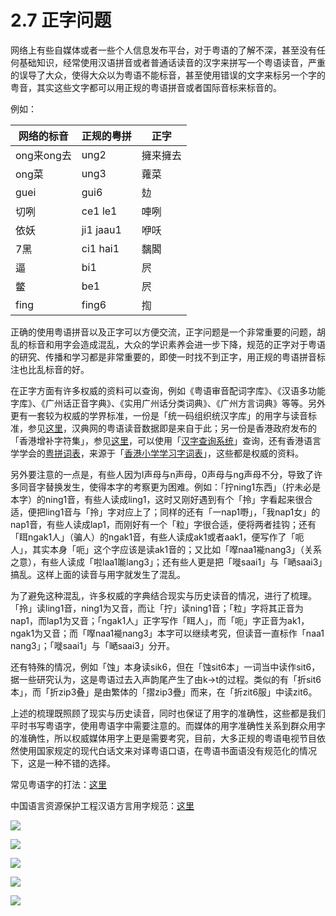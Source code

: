 # 2.7 正字问题

网络上有些自媒体或者一些个人信息发布平台，对于粤语的了解不深，甚至没有任何基础知识，经常使用汉语拼音或者普通话读音的汉字来拼写一个粤语读音，严重的误导了大众，使得大众以为粤语不能标音，甚至使用错误的文字来标另一个字的粤音，其实这些文字都可以用正规的粤语拼音或者国际音标来标音的。

例如：

网络的标音 |	正规的粤拼 |	正字
---|---|---
ong来ong去 |	ung2 |	擁来擁去
ong菜 |	ung3 |	蕹菜
guei |	gui6 |	攰
切咧 |	ce1 le1 |	唓咧
依妖 |	ji1 jaau1 |	咿㕭
7黑 |	ci1 hai1 |	黐閪
逼 |	bi1 |	屄
鳖 |	be1 |	屄
fing |	fing6 |	揈

正确的使用粤语拼音以及正字可以方便交流，正字问题是一个非常重要的问题，胡乱的标音和用字会造成混乱，大众的学识素养会进一步下降，规范的正字对于粤语的研究、传播和学习都是非常重要的，即使一时找不到正字，用正规的粤语拼音标注也比乱标音的好。

在正字方面有许多权威的资料可以查询，例如《粤语审音配词字库》、《汉语多功能字库》、《广州话正音字典》、《实用广州话分类词典》、《广州方言词典》等等。另外更有一套较为权威的学界标准，一份是「统一码组织统汉字库」的用字与读音标准，参见[这里](http://www.unicode.org/charts/unihan.html)，汉典网的粤语读音数据即是来自于此；另一份是香港政府发布的「香港增补字符集」，参见[这里](https://www.ogcio.gov.hk/tc/our_work/business/tech_promotion/ccli/hkscs/)，可以使用「[汉字查询系统](http://glyph.iso10646hk.net/ccs/ccs.jsp?lang=zh_TW)」查询，还有香港语言学学会的[粤拼词表](http://corpus.ied.edu.hk/JPwordlist/index.php)，来源于「[香港小学学习字词表](http://www.edbchinese.hk/lexlist_en/)」，这些都是权威的资料。

另外要注意的一点是，有些人因为l声母与n声母，0声母与ng声母不分，导致了许多同音字替换发生，使得本字的考察更为困难。例如：「拧ning1东西」（拧未必是本字）的ning1音，有些人读成ling1，这时又刚好遇到有个「拎」字看起来很合适，便把ling1音与「拎」字对应上了；同样的还有「一nap1嘢」，「我nap1女」的nap1音，有些人读成lap1，而刚好有一个「粒」字很合适，便将两者挂钩；还有「眲ngak1人」（骗人）的ngak1音，有些人读成ak1或者aak1，便写作了「呃人」，其实本身「呃」这个字应该是读ak1音的；又比如「𠸎naa1褦nang3」（关系之意），有些人读成「啦laa1𠹌lang3」；还有些人更是把「嘥saai1」与「嗮saai3」搞乱。这样上面的读音与用字就发生了混乱。

为了避免这种混乱，许多权威的字典结合现实与历史读音的情况，进行了梳理。「拎」读ling1音，ning1为又音，而让「拧」读ning1音；「粒」字将其正音为nap1，而lap1为又音；「ngak1人」正字写作「眲人」，而「呃」字正音为ak1，ngak1为又音；而「𠸎naa1褦nang3」本字可以继续考究，但读音一直标作「naa1 nang3」；「嘥saai1」与「嗮saai3」分开。

还有特殊的情况，例如「蚀」本身读sik6，但在「蚀sit6本」一词当中读作sit6，据一些研究认为，这是粤语过去入声韵尾产生了由k-&gt;t的过程。类似的有「折sit6本」，而「折zip3叠」是由繁体的「摺zip3疊」而来，在「折zit6服」中读zit6。

上述的梳理既照顾了现实与历史读音，同时也保证了用字的准确性，这些都是我们平时书写粤语字，使用粤语字中需要注意的。而媒体的用字准确性关系到群众用字的准确性，所以权威媒体用字上更是需要考究，目前，大多正规的粤语电视节目依然使用国家规定的现代白话文来对译粤语口语，在粤语书面语没有规范化的情况下，这是一种不错的选择。

常见粤语字的打法：[这里](http://restools.hanzify.org/other/canchars.htm)

中国语言资源保护工程汉语方言用字规范：[这里](http://www.moe.edu.cn/s78/A19/A19_gggs/A19_sjhj/201704/t20170405_301845.html)

![](/img/section2.7/汉语方言用字规范.png)

![](/img/section2.7/汉语方言用字规范2.png)

![](/img/section2.7/汉语方言用字规范3.png)

![](/img/section2.7/汉语方言用字规范4.png)

![](/img/section2.7/汉语方言用字规范5.png)





​​​​



